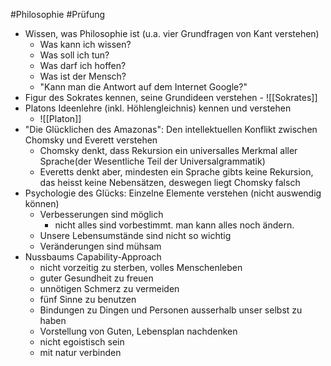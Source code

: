 #Philosophie #Prüfung 
-   Wissen, was Philosophie ist (u.a. vier Grundfragen von Kant verstehen)
	-   Was kann ich wissen?
	-   Was soll ich tun?
	-   Was darf ich hoffen?
	-   Was ist der Mensch?
	- "Kann man die Antwort auf dem Internet Google?"
-   Figur des Sokrates kennen, seine Grundideen verstehen
		- ![[Sokrates]]
-   Platons Ideenlehre (inkl. Höhlengleichnis) kennen und verstehen
	- ![[Platon]]
-   "Die Glücklichen des Amazonas": Den intellektuellen Konflikt zwischen Chomsky und Everett verstehen
	- Chomsky denkt, dass Rekursion ein universalles Merkmal aller Sprache(der Wesentliche Teil der Universalgrammatik)
	- Everetts denkt aber, mindesten ein Sprache gibts keine Rekursion, das heisst keine Nebensätzen, deswegen liegt Chomsky falsch
-   Psychologie des Glücks: Einzelne Elemente verstehen (nicht auswendig können)
	- Verbesserungen sind möglich
		- nicht alles sind vorbestimmt. man kann alles noch ändern.
	- Unsere Lebensumstände sind nicht so wichtig
	- Veränderungen sind mühsam
-   Nussbaums Capability-Approach
	- nicht vorzeitig zu sterben, volles Menschenleben
	- guter Gesundheit zu freuen
	- unnötigen Schmerz zu vermeiden
	- fünf Sinne zu benutzen
	- Bindungen zu Dingen und Personen ausserhalb unser selbst zu haben
	- Vorstellung von Guten, Lebensplan nachdenken
	- nicht egoistisch sein
	- mit natur verbinden